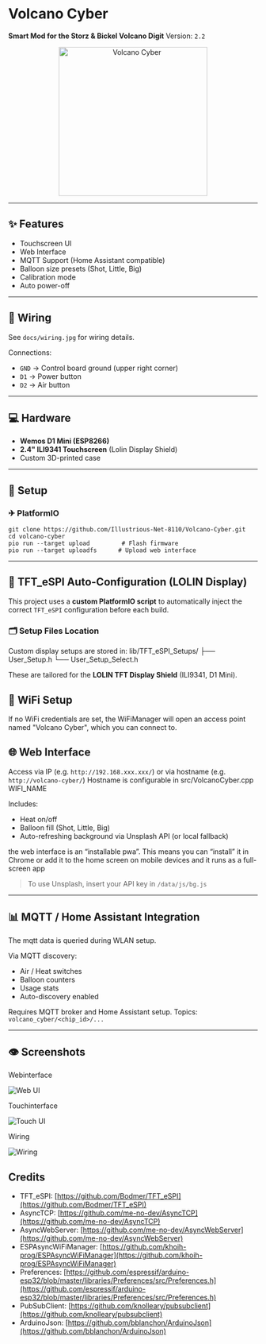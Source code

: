 # Volcano Cyber

**Smart Mod for the Storz & Bickel Volcano Digit**
Version: `2.2`

<p align="center">
  <img src="docs/logo.jpg" alt="Volcano Cyber" width="300"/>
</p>

---

## ✨ Features

* Touchscreen UI
* Web Interface
* MQTT Support (Home Assistant compatible)
* Balloon size presets (Shot, Little, Big)
* Calibration mode
* Auto power-off

---

## 🔌 Wiring

See `docs/wiring.jpg` for wiring details.

Connections:

* `GND` → Control board ground (upper right corner)
* `D1` → Power button 
* `D2` → Air button 

---

## 💻 Hardware

* **Wemos D1 Mini (ESP8266)**
* **2.4" ILI9341 Touchscreen** (Lolin Display Shield)
* Custom 3D-printed case

---

## 🚀 Setup

### ✈ PlatformIO

```
git clone https://github.com/Illustrious-Net-8110/Volcano-Cyber.git
cd volcano-cyber
pio run --target upload         # Flash firmware
pio run --target uploadfs      # Upload web interface
```

---

## 🧠 TFT_eSPI Auto-Configuration (LOLIN Display)

This project uses a **custom PlatformIO script** to automatically inject the correct `TFT_eSPI` configuration before each build.

### 🗂️ Setup Files Location

Custom display setups are stored in:
lib/TFT_eSPI_Setups/
├── User_Setup.h
└── User_Setup_Select.h


These are tailored for the **LOLIN TFT Display Shield** (ILI9341, D1 Mini).

## 📱 WiFi Setup

If no WiFi credentials are set, the WiFiManager will open an access point named "Volcano Cyber", which you can connect to.

## 🌐 Web Interface

Access via IP (e.g. `http://192.168.xxx.xxx/`) or via hostname (e.g. `http://volcano-cyber/`) 
Hostname is configurable in src/VolcanoCyber.cpp WIFI_NAME

Includes:

* Heat on/off
* Balloon fill (Shot, Little, Big)
* Auto-refreshing background via Unsplash API (or local fallback)

the web interface is an “installable pwa”. This means you can “install” it in Chrome or add it to the home screen on mobile devices and it runs as a full-screen app

> To use Unsplash, insert your API key in `/data/js/bg.js`

---

## 📊 MQTT / Home Assistant Integration

The mqtt data is queried during WLAN setup.

Via MQTT discovery:

* Air / Heat switches
* Balloon counters
* Usage stats
* Auto-discovery enabled

Requires MQTT broker and Home Assistant setup.
Topics: `volcano_cyber/<chip_id>/...`

---

## 👁️ Screenshots

Webinterface

![Web UI](docs/web.png)

Touchinterface

![Touch UI](docs/touch.png)

Wiring

![Wiring](docs/wiring.jpg)

## Credits

* TFT_eSPI: [https://github.com/Bodmer/TFT_eSPI](https://github.com/Bodmer/TFT_eSPI)
* AsyncTCP: [https://github.com/me-no-dev/AsyncTCP](https://github.com/me-no-dev/AsyncTCP)
* AsyncWebServer: [https://github.com/me-no-dev/AsyncWebServer](https://github.com/me-no-dev/AsyncWebServer)
* ESPAsyncWiFiManager: [https://github.com/khoih-prog/ESPAsyncWiFiManager](https://github.com/khoih-prog/ESPAsyncWiFiManager)
* Preferences: [https://github.com/espressif/arduino-esp32/blob/master/libraries/Preferences/src/Preferences.h](https://github.com/espressif/arduino-esp32/blob/master/libraries/Preferences/src/Preferences.h)
* PubSubClient: [https://github.com/knolleary/pubsubclient](https://github.com/knolleary/pubsubclient)
* ArduinoJson: [https://github.com/bblanchon/ArduinoJson](https://github.com/bblanchon/ArduinoJson)
